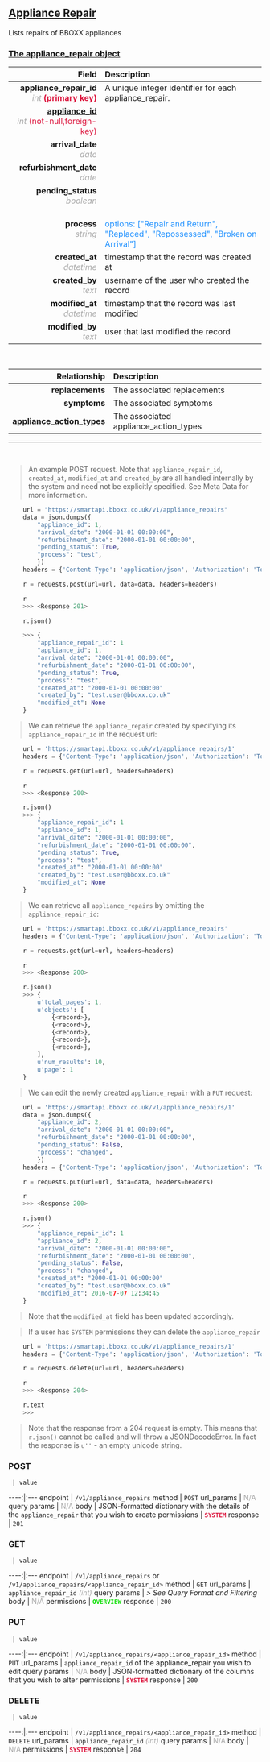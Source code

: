 ## <u>Appliance Repair</u>
Lists repairs of BBOXX appliances


### <u>The appliance_repair object</u>

Field | Description
------:|:------------
__appliance_repair_id__ <br><font color="DarkGray">_int_</font> <font color="Crimson">__(primary key)__</font> | A unique integer identifier for each appliance_repair.
__<a href="/#appliance">appliance_id</a>__ <br><font color="DarkGray">_int_</font> <font color="Crimson">(not-null,foreign-key)</font> | 
__arrival_date__ <br><font color="DarkGray">_date_</font> <font color="Crimson"></font> | 
__refurbishment_date__ <br><font color="DarkGray">_date_</font> <font color="Crimson"></font> | 
__pending_status__ <br><font color="DarkGray">_boolean_</font> <font color="Crimson"></font> | 
__process__ <br><font color="DarkGray">_string_</font> <font color="Crimson"></font> | <br><font color="DodgerBlue">options: ["Repair and Return", "Replaced", "Repossessed", "Broken on Arrival"]</font>
__created_at__  <br><font color="DarkGray">_datetime_</font> | timestamp that the record was created at
__created_by__  <br><font color="DarkGray">_text_</font>| username of the user who created the record
__modified_at__ <br><font color="DarkGray">_datetime_</font>| timestamp that the record was last modified
__modified_by__ <br><font color="DarkGray">_text_</font>| user that last modified the record

<br>

Relationship | Description
-------------:|:------------
__replacements__ | The associated replacements
__symptoms__ | The associated symptoms
__appliance_action_types__ | The associated appliance_action_types


<hr>
<br>

> An example POST request. Note that `appliance_repair_id`, `created_at`, `modified_at` and `created_by` are all handled internally by the system and need not be explicitly specified. See Meta Data for more information.

```python
    url = "https://smartapi.bboxx.co.uk/v1/appliance_repairs"
    data = json.dumps({
		"appliance_id": 1,
		"arrival_date": "2000-01-01 00:00:00",
		"refurbishment_date": "2000-01-01 00:00:00",
		"pending_status": True,
		"process": "test",
		})
    headers = {'Content-Type': 'application/json', 'Authorization': 'Token token=A_VALID_TOKEN'}

    r = requests.post(url=url, data=data, headers=headers)

    r
    >>> <Response 201>

    r.json()

    >>> {
		"appliance_repair_id": 1
		"appliance_id": 1,
		"arrival_date": "2000-01-01 00:00:00",
		"refurbishment_date": "2000-01-01 00:00:00",
		"pending_status": True,
		"process": "test",
		"created_at": "2000-01-01 00:00:00"
		"created_by": "test.user@bboxx.co.uk"
		"modified_at": None
	}
```

> We can retrieve the `appliance_repair` created by specifying its `appliance_repair_id` in the request url:

```python
    url = 'https://smartapi.bboxx.co.uk/v1/appliance_repairs/1'
    headers = {'Content-Type': 'application/json', 'Authorization': 'Token token=A_VALID_TOKEN'}

    r = requests.get(url=url, headers=headers)

    r
    >>> <Response 200>

    r.json()
    >>> {
		"appliance_repair_id": 1
		"appliance_id": 1,
		"arrival_date": "2000-01-01 00:00:00",
		"refurbishment_date": "2000-01-01 00:00:00",
		"pending_status": True,
		"process": "test",
		"created_at": "2000-01-01 00:00:00"
		"created_by": "test.user@bboxx.co.uk"
		"modified_at": None
	}
```

> We can retrieve all `appliance_repairs` by omitting the `appliance_repair_id`:

```python
    url = 'https://smartapi.bboxx.co.uk/v1/appliance_repairs'
    headers = {'Content-Type': 'application/json', 'Authorization': 'Token token=A_VALID_TOKEN'}

    r = requests.get(url=url, headers=headers)

    r
    >>> <Response 200>

    r.json()
    >>> {
        u'total_pages': 1,
        u'objects': [
            {<record>},
            {<record>},
            {<record>},
            {<record>},
            {<record>},
        ],
        u'num_results': 10,
        u'page': 1
    }
```

> We can edit the newly created `appliance_repair` with a `PUT` request:

```python
    url = 'https://smartapi.bboxx.co.uk/v1/appliance_repairs/1'
    data = json.dumps({
		"appliance_id": 2,
		"arrival_date": "2000-01-01 00:00:00",
		"refurbishment_date": "2000-01-01 00:00:00",
		"pending_status": False,
		"process": "changed",
		})
    headers = {'Content-Type': 'application/json', 'Authorization': 'Token token=A_VALID_TOKEN'}

    r = requests.put(url=url, data=data, headers=headers)

    r
    >>> <Response 200>

    r.json()
    >>> {
		"appliance_repair_id": 1
		"appliance_id": 2,
		"arrival_date": "2000-01-01 00:00:00",
		"refurbishment_date": "2000-01-01 00:00:00",
		"pending_status": False,
		"process": "changed",
		"created_at": "2000-01-01 00:00:00"
		"created_by": "test.user@bboxx.co.uk"
		"modified_at": 2016-07-07 12:34:45
	}
```
> Note that the `modified_at` field has been updated accordingly.

> If a user has `SYSTEM` permissions they can delete the `appliance_repair`

```python
    url = 'https://smartapi.bboxx.co.uk/v1/appliance_repairs/1'
    headers = {'Content-Type': 'application/json', 'Authorization': 'Token token=A_VALID_TOKEN'}

    r = requests.delete(url=url, headers=headers)

    r
    >>> <Response 204>

    r.text
    >>>
```
> Note that the response from a 204 request is empty. This means that `r.json()` cannot be called and will throw a JSONDecodeError. In fact the response is `u''` - an empty unicode string.



### POST
     | value
 ----:|:---
endpoint | `/v1/appliance_repairs`
method | `POST`
url_params | <font color="DarkGray">N/A</font>
query params | <font color="DarkGray">N/A</font>
body | JSON-formatted dictionary with the details of the `appliance_repair` that you wish to create
permissions | <font color="Crimson">__`SYSTEM`__</font>
response | `201`

### GET
     | value
 ----:|:---
endpoint | `/v1/appliance_repairs` or `/v1/appliance_repairs/<appliance_repair_id>`
method | `GET`
url_params | `appliance_repair_id` <font color="DarkGray">_(int)_</font>
query params | *> See Query Format and Filtering*
body | <font color="DarkGray">N/A</font>
permissions | <font color="Jade">__`OVERVIEW`__</font>
response | `200`

### PUT
     | value
 ----:|:---
endpoint | `/v1/appliance_repairs/<appliance_repair_id>`
method | `PUT`
url_params | `appliance_repair_id` of the appliance_repair you wish to edit
query params | <font color="DarkGray">N/A</font>
body | JSON-formatted dictionary of the columns that you wish to alter
permissions | <font color="Crimson">__`SYSTEM`__</font>
response | `200`

### DELETE
     | value
 ----:|:---
endpoint | `/v1/appliance_repairs/<appliance_repair_id>`
method | `DELETE`
url_params | `appliance_repair_id` <font color="DarkGray">_(int)_</font>
query params | <font color="DarkGray">N/A</font>
body | <font color="DarkGray">N/A</font>
permissions | <font color="Crimson">__`SYSTEM`__</font>
response | `204`

    